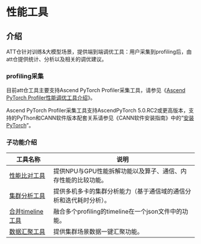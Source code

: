 # 性能工具


## 介绍
ATT仓针对训练&大模型场景，提供端到端调优工具：用户采集到profiling后，由att仓提供统计、分析以及相关的调优建议。

### profiling采集
目前att仓工具主要支持Ascend PyTorch Profiler采集工具，请参见《[Ascend PyTorch Profiler性能调优工具介绍](https://gitee.com/ascend/att/wikis/%E6%A1%88%E4%BE%8B%E5%88%86%E4%BA%AB/%E6%80%A7%E8%83%BD%E6%A1%88%E4%BE%8B/Ascend%20PyTorch%20Profiler%E6%80%A7%E8%83%BD%E8%B0%83%E4%BC%98%E5%B7%A5%E5%85%B7%E4%BB%8B%E7%BB%8D)》。

Ascend PyTorch Profiler采集工具支持AscendPyTorch 5.0.RC2或更高版本，支持的PyThon和CANN软件版本配套关系请参见《CANN软件安装指南》中的“[安装PyTorch](https://www.hiascend.com/document/detail/zh/canncommercial/63RC2/envdeployment/instg/instg_000041.html)”。

### 子功能介绍
| 工具名称     | 说明                                                         |
| ------------ | ------------------------------------------------------------ |
| [性能比对工具](https://gitee.com/ascend/att/tree/master/profiler/compare_tools) |提供NPU与GPU性能拆解功能以及算子、通信、内存性能的比较功能。 |
| [集群分析工具](https://gitee.com/ascend/att/tree/master/profiler/cluster_analyse) | 提供多机多卡的集群分析能力（基于通信域的通信分析和迭代耗时分析）。 |
| [合并timeline工具](https://gitee.com/ascend/att/tree/master/profiler/merge_profiling_timeline) | 融合多个profiling的timeline在一个json文件中的功能。 |
| [数据汇聚工具](https://gitee.com/ascend/att/tree/master/profiler/distribute_tools) | 提供集群场景数据一键汇聚功能。 |

